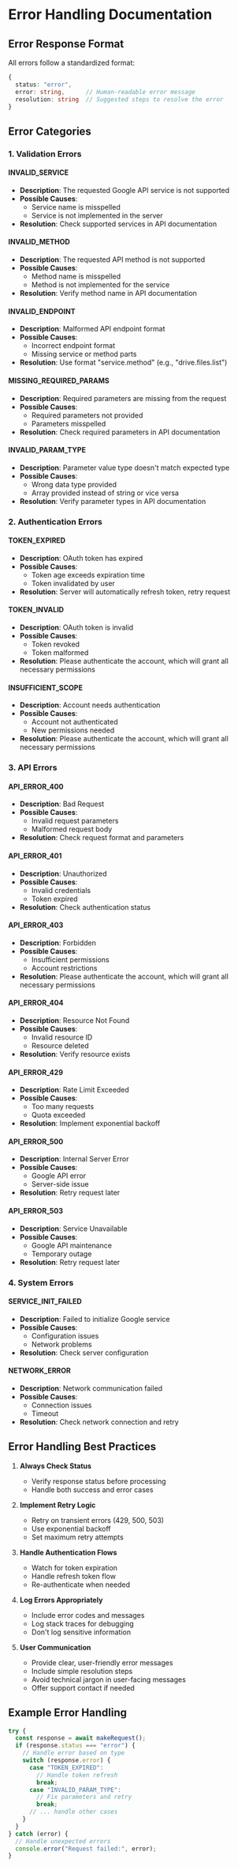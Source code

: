 # Error Handling Documentation

## Error Response Format

All errors follow a standardized format:
```typescript
{
  status: "error",
  error: string,      // Human-readable error message
  resolution: string  // Suggested steps to resolve the error
}
```

## Error Categories

### 1. Validation Errors

#### INVALID_SERVICE
- **Description**: The requested Google API service is not supported
- **Possible Causes**:
  - Service name is misspelled
  - Service is not implemented in the server
- **Resolution**: Check supported services in API documentation

#### INVALID_METHOD
- **Description**: The requested API method is not supported
- **Possible Causes**:
  - Method name is misspelled
  - Method is not implemented for the service
- **Resolution**: Verify method name in API documentation

#### INVALID_ENDPOINT
- **Description**: Malformed API endpoint format
- **Possible Causes**:
  - Incorrect endpoint format
  - Missing service or method parts
- **Resolution**: Use format "service.method" (e.g., "drive.files.list")

#### MISSING_REQUIRED_PARAMS
- **Description**: Required parameters are missing from the request
- **Possible Causes**:
  - Required parameters not provided
  - Parameters misspelled
- **Resolution**: Check required parameters in API documentation

#### INVALID_PARAM_TYPE
- **Description**: Parameter value type doesn't match expected type
- **Possible Causes**:
  - Wrong data type provided
  - Array provided instead of string or vice versa
- **Resolution**: Verify parameter types in API documentation

### 2. Authentication Errors

#### TOKEN_EXPIRED
- **Description**: OAuth token has expired
- **Possible Causes**:
  - Token age exceeds expiration time
  - Token invalidated by user
- **Resolution**: Server will automatically refresh token, retry request

#### TOKEN_INVALID
- **Description**: OAuth token is invalid
- **Possible Causes**:
  - Token revoked
  - Token malformed
- **Resolution**: Please authenticate the account, which will grant all necessary permissions

#### INSUFFICIENT_SCOPE
- **Description**: Account needs authentication
- **Possible Causes**:
  - Account not authenticated
  - New permissions needed
- **Resolution**: Please authenticate the account, which will grant all necessary permissions

### 3. API Errors

#### API_ERROR_400
- **Description**: Bad Request
- **Possible Causes**:
  - Invalid request parameters
  - Malformed request body
- **Resolution**: Check request format and parameters

#### API_ERROR_401
- **Description**: Unauthorized
- **Possible Causes**:
  - Invalid credentials
  - Token expired
- **Resolution**: Check authentication status

#### API_ERROR_403
- **Description**: Forbidden
- **Possible Causes**:
  - Insufficient permissions
  - Account restrictions
- **Resolution**: Please authenticate the account, which will grant all necessary permissions

#### API_ERROR_404
- **Description**: Resource Not Found
- **Possible Causes**:
  - Invalid resource ID
  - Resource deleted
- **Resolution**: Verify resource exists

#### API_ERROR_429
- **Description**: Rate Limit Exceeded
- **Possible Causes**:
  - Too many requests
  - Quota exceeded
- **Resolution**: Implement exponential backoff

#### API_ERROR_500
- **Description**: Internal Server Error
- **Possible Causes**:
  - Google API error
  - Server-side issue
- **Resolution**: Retry request later

#### API_ERROR_503
- **Description**: Service Unavailable
- **Possible Causes**:
  - Google API maintenance
  - Temporary outage
- **Resolution**: Retry request later

### 4. System Errors

#### SERVICE_INIT_FAILED
- **Description**: Failed to initialize Google service
- **Possible Causes**:
  - Configuration issues
  - Network problems
- **Resolution**: Check server configuration

#### NETWORK_ERROR
- **Description**: Network communication failed
- **Possible Causes**:
  - Connection issues
  - Timeout
- **Resolution**: Check network connection and retry

## Error Handling Best Practices

1. **Always Check Status**
   - Verify response status before processing
   - Handle both success and error cases

2. **Implement Retry Logic**
   - Retry on transient errors (429, 500, 503)
   - Use exponential backoff
   - Set maximum retry attempts

3. **Handle Authentication Flows**
   - Watch for token expiration
   - Handle refresh token flow
   - Re-authenticate when needed

4. **Log Errors Appropriately**
   - Include error codes and messages
   - Log stack traces for debugging
   - Don't log sensitive information

5. **User Communication**
   - Provide clear, user-friendly error messages
   - Include simple resolution steps
   - Avoid technical jargon in user-facing messages
   - Offer support contact if needed

## Example Error Handling

```typescript
try {
  const response = await makeRequest();
  if (response.status === "error") {
    // Handle error based on type
    switch (response.error) {
      case "TOKEN_EXPIRED":
        // Handle token refresh
        break;
      case "INVALID_PARAM_TYPE":
        // Fix parameters and retry
        break;
      // ... handle other cases
    }
  }
} catch (error) {
  // Handle unexpected errors
  console.error("Request failed:", error);
}
